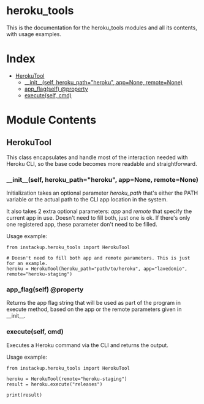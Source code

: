 # heroku_tools
This is the documentation for the heroku_tools modules and all its contents, with usage examples.

# Index
- [HerokuTool](#herokutool)
  - [\_\_init\_\_(self, heroku_path="heroku", app=None, remote=None)](#__init__self-heroku_pathheroku-appnone-remotenone)
  - [app_flag(self) @property](#app_flagself-property)
  - [execute(self, cmd)](#executeself-cmd)

# Module Contents
## HerokuTool
This class encapsulates and handle most of the interaction needed with Heroku CLI, so the base code becomes more readable and straightforward.

### \_\_init\_\_(self, heroku_path="heroku", app=None, remote=None)
Initialization takes an optional parameter _heroku_path_ that's either the PATH variable or the actual path to the CLI app location in the system.

It also takes 2 extra optional parameters: _app_ and _remote_ that specify the current app in use. Doesn't need to fill both, just one is ok. If there's only one registered app, these parameter don't need to be filled.

Usage example:
```
from instackup.heroku_tools import HerokuTool

# Doesn't need to fill both app and remote parameters. This is just for an example.
heroku = HerokuTool(heroku_path="path/to/heroku", app="lavedonio", remote="heroku-staging")
```

### app_flag(self) @property
Returns the app flag string that will be used as part of the program in execute method, based on the app or the remote parameters given in \_\_init\_\_.

### execute(self, cmd)
Executes a Heroku command via the CLI and returns the output.

Usage example:
```
from instackup.heroku_tools import HerokuTool

heroku = HerokuTool(remote="heroku-staging")
result = heroku.execute("releases")

print(result)
```
